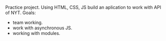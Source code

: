 Practice project. Using HTML, CSS, JS build an aplication to work with API of NYT. 
Goals: 
- team working.
- work with asynchronous JS.
- working with modules.
